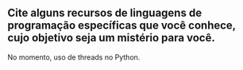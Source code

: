 ## Cite alguns recursos de linguagens de programação específicas que você conhece, cujo objetivo seja um mistério para você.

No momento, uso de threads no Python.

